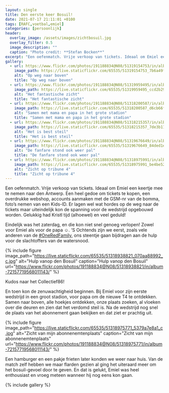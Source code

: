 ```yaml
---
layout: single
title: Den eerste keer Bosuil!
date: 2021-07-17 21:11:01 +0100
tags: [RAFC,voetbal,emiel]
categories: [persoonlijk]
header:
  overlay_image: /assets/images/zichtbosuil.jpg
  overlay_filter: 0.5
  image_description: ""
  caption: "Photo credit: **Stefan Bocken**"
excerpt: "Een oefenmatch. Vrije verkoop van tickets. Ideaal om Emiel een keertje mee te nemen naar den Antwerp. Een heel gedoe om tickets te kopen, een overdrukke webshop, accounts aanmaken met de GSM-nr van de bomma, foto’s nemen van een Kids-ID."
gallery:
  - url: https://www.flickr.com/photos/191188834@N08/51319154753/in/album-72157719568011143/
    image_path: https://live.staticflickr.com/65535/51319154753_7b6a49fb98_c.jpg
    alt: "Op weg naar boven"
    title: "Op weg naar boven"
  - url: https://www.flickr.com/photos/191188834@N08/51319959495/in/album-72157719568011143/
    image_path: https://live.staticflickr.com/65535/51319959495_ccd2b2934f_c.jpg
    alt: "Het fantastische zicht"
    title: "Het fantastische zicht"
  - url: https://www.flickr.com/photos/191188834@N08/51318200587/in/album-72157719568011143/
    image_path: https://live.staticflickr.com/65535/51318200587_d6cb66f746_c.jpg
    alt: "Samen met mama en papa in het grote stadion"
    title: "Samen met mama en papa in het grote stadion"
  - url: https://www.flickr.com/photos/191188834@N08/51318215357/in/album-72157719568011143/
    image_path: https://live.staticflickr.com/65535/51318215357_7de3b11e75_c.jpg
    alt: "Het is best steil"
    title: "Het is best steil"
  - url: https://www.flickr.com/photos/191188834@N08/51319676649/in/album-72157719568011143/
    image_path: https://live.staticflickr.com/65535/51319676649_84ded1eff1_c.jpg
    alt: "De fanfare stond ook weer pal"
    title: "De fanfare stond ook weer pal"
  - url: https://www.flickr.com/photos/191188834@N08/51318975991/in/album-72157719568011143/
    image_path: https://live.staticflickr.com/65535/51318975991_be4be525f3_c.jpg
    alt: "Zicht op tribune 4"
    title: "Zicht op tribune 4"
---
```

Een oefenmatch. Vrije verkoop van tickets. Ideaal om Emiel een keertje mee te nemen naar den Antwerp. Een heel gedoe om tickets te kopen, een overdrukke webshop, accounts aanmaken met de GSM-nr van de bomma, foto’s nemen van een Kids-ID. Er lagen wel wat hordes op de weg naar de tickets maar uiteindelijk kon de spanning voor de wedstrijd opgebouwd worden. Gelukkig had Kristl tijd (alhoewel) en veel geduld!

Eindelijk was het zaterdag, en die kon niet snel genoeg verlopen! Zowel voor Emiel als voor de papa ☺️.
‘S Ochtends zijn we eerst, zoals vele anderen van de [#OneRedFamily](https://twitter.com/search?q=%23OneRedFamily&src=typed_query), ons steentje gaan bijdragen aan de hulp voor de slachtoffers van de watersnood.

{% include figure image_path="https://live.staticflickr.com/65535/51318938821_070aa88992_c.jpg" alt="Hulp vanop den Bosuil" caption="Hulp vanop den Bosuil" url="https://www.flickr.com/photos/191188834@N08/51318938821/in/album-72157719568011143/" %}

Kudos naar het Collectief86!

En toen kon de zenuwachtigheid beginnen. Bij Emiel voor zijn eerste wedstrijd in een groot stadion, voor papa om de nieuwe T4 te ontdekken.
Samen naar boven, alle hoekjes ontdekken, onze plaats zoeken, al vloeken over die deuren en zien dat het verdomd steil is. Na de wedstrijd nog snel de plaats van het abonnement gaan bekijken en dat ziet er prachtig uit. 

{% include figure image_path="https://live.staticflickr.com/65535/51318975771_5379a7e8a1_c.jpg" alt="Zicht van mijn abonnenemtenplaats" caption="Zicht van mijn abonnenemtenplaats" url="https://www.flickr.com/photos/191188834@N08/51318975771/in/album-72157719568011143/" %}

Een hamburger en een pakje frieten later konden we weer naar huis.
Van de match zelf hebben we maar flarden gezien al ging het uiteraard meer om het bosuil-gevoel door te geven. En dat is gelukt, Emiel was heel enthousiast en vroeg meteen wanneer hij nog eens kon gaan.

{% include gallery %}